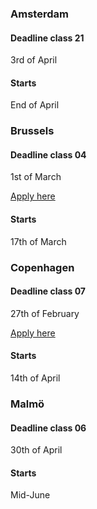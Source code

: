 <div>
<h3>Amsterdam</h3>
<h4>Deadline class 21</h4>
<p>3rd of April</p>
<h4>Starts</h4>
<p>End of April</p>
</div>

<div>
<h3>Brussels</h3>
<h4>Deadline class 04</h4>
<p>1st of March</p>
<a target="_blank" href="http://hackyourfuture.be/"><p class="applyBtn">Apply here</p></a>
<h4>Starts</h4>
<p>17th of March</p>
</div>

<div>
<h3>Copenhagen</h3>
<h4>Deadline class 07</h4>
<p>27th of February</p>
<a target="_blank" href="http://www.hackyourfuture.dk/apply"><p class="applyBtn">Apply here</p></a>
<h4>Starts</h4>
<p>14th of April</p>
</div>

<div>
<h3>Malmö </h3>
<h4>Deadline class 06</h4>
<p>30th of April</p>
<h4>Starts</h4>
<p>Mid-June</p>
</div>
